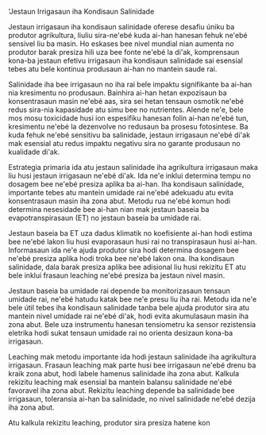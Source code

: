 'Jestaun Irrigasaun iha Kondisaun Salinidade

Jestaun irrigasaun iha kondisaun salinidade oferese desafiu úniku ba produtor agrikultura, liuliu sira-ne'ebé kuda ai-han hanesan fehuk ne'ebé sensivel liu ba masin. Ho eskases bee nivel mundial nian aumenta no produtor barak presiza hili uza bee fonte ne'ebé la di'ak, komprensaun kona-ba jestaun efetivu irrigasaun iha kondisaun salinidade sai esensial tebes atu bele kontinua produsaun ai-han no mantein saude rai. 

Salinidade iha bee irrigasaun no iha rai bele impaktu signifikante ba ai-han nia kresimentu no produsaun. Bainhira ai-han hetan expozisaun ba konsentrasaun masin ne'ebé aas, sira sei hetan tensaun osmotik ne'ebé redus sira-nia kapasidade atu simu bee no nutrientes. Alende ne'e, bele mos mosu toxicidade husi ion espesifiku hanesan folin ai-han ne'ebé tun, kresimentu ne'ebé la dezenvolve no redusaun ba prosesu fotosintese. Ba kuda fehuk ne'ebé sensitivu ba salinidade, jestaun irrigasaun ne'ebé di'ak mak esensial atu redus impaktu negativu sira no garante produsaun no kualidade di'ak.

Estrategia primaria ida atu jestaun salinidade iha agrikultura irrigasaun maka liu husi jestaun irrigasaun ne'ebé di'ak. Ida ne'e inklui determina tempu no dosagem bee ne'ebé presiza aplika ba ai-han. Iha kondisaun salinidade, importante tebes atu mantein umidade rai ne'ebé adekuadu atu evita konsentrasaun masin iha zona abut. Metodu rua ne'ebé komun hodi determina nesesidade bee ai-han nian mak jestaun baseia ba evapotranspirasaun (ET) no jestaun baseia ba umidade rai.

Jestaun baseia ba ET uza dadus klimatik no koefisiente ai-han hodi estima bee ne'ebé lakon liu husi evaporasaun husi rai no transpirasaun husi ai-han. Informasaun ida ne'e ajuda produtor sira hodi determina dosagem bee ne'ebé presiza aplika hodi troka bee ne'ebé lakon ona. Iha kondisaun salinidade, dala barak presiza aplika bee adisional liu husi rekizitu ET atu bele inklui frasaun leaching ne'ebé presiza ba jestaun nivel masin.

Jestaun baseia ba umidade rai depende ba monitorizasaun tensaun umidade rai, ne'ebé hatudu katak bee ne'e presu liu iha rai. Metodu ida ne'e bele útil tebes iha kondisaun salinidade tanba bele ajuda produtor sira atu mantein nivel umidade rai ne'ebé di'ak, hodi evita akumulasaun masin iha zona abut. Bele uza instrumentu hanesan tensiometru ka sensor rezistensia eletrika hodi sukat tensaun umidade rai no orienta desizaun kona-ba irrigasaun.

Leaching mak metodu importante ida hodi jestaun salinidade iha agrikultura irrigasaun. Frasaun leaching mak parte husi bee irrigasaun ne'ebé drenu ba kraik zona abut, hodi labele hamenus salinidade iha zona abut. Kalkula rekizitu leaching mak esensial ba mantein balansu salinidade ne'ebé favoravel iha zona abut. Rekizitu leaching depende ba salinidade bee irrigasaun, toleransia ai-han ba salinidade, no nivel salinidade ne'ebé dezija iha zona abut.

Atu kalkula rekizitu leaching, produtor sira presiza hatene kon